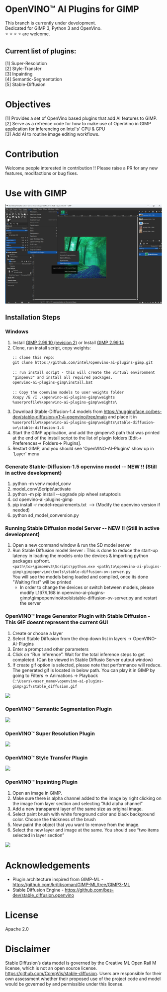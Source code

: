 

# OpenVINO™ AI Plugins for GIMP

This branch is currently under development. <br>Dedicated for GIMP 3, Python 3 and OpenVino.<br> :star: :star: :star: :star: are welcome.<br>

## Current list of plugins:
[1] Super-Resolution <br>
[2] Style-Transfer <br>
[3] Inpainting <br>
[4] Semantic-Segmentation <br>
[5] Stable-Diffusion <br>

# Objectives
[1] Provides a set of OpenVino based plugins that add AI features to GIMP. <br>
[2] Serve as a refrence code for how to make use of OpenVino in GIMP application for inferencing on Intel's' CPU & GPU  <br>
[3] Add AI to routine image editing workflows. <br>

# Contribution 
Welcome people interested in contribution !! 
Please raise a PR for any new features, modifactions or bug fixes. 

# Use with GIMP
![gimp-screenshot](gimp-screenshot.PNG)

## Installation Steps

### Windows
1. Install [GIMP 2.99.10 (revision 2)](https://download.gimp.org/gimp/v2.99/windows/gimp-2.99.10-setup-2.exe) or Install [GIMP 2.99.14](https://download.gimp.org/gimp/v2.99/windows/gimp-2.99.14-setup.exe) <br>
2. Clone, run install script, copy weights:
   ```
   :: clone this repo:
   git clone https://github.com/intel/openvino-ai-plugins-gimp.git
   
   :: run install script - this will create the virtual environment "gimpenv3" and install all required packages.
   openvino-ai-plugins-gimp\install.bat
   
   :: Copy the openvino models to user weights folder
   Xcopy /E /I .\openvino-ai-plugins-gimp\weights %userprofile%\openvino-ai-plugins-gimp\weights\
   ```
4. Download Stable-Diffusion-1.4 models from https://huggingface.co/bes-dev/stable-diffusion-v1-4-openvino/tree/main and place it in <br> 
```%userprofile%\openvino-ai-plugins-gimp\weights\stable-diffusion-ov\stable-diffusion-1.4``` <br>
5. Start the GIMP application, and add the gimpenv3 path that was printed at the end of the install script to the list of plugin folders [Edit-> Preferences-> Folders-> Plugins]. <br>
6. Restart GIMP, and you should see 'OpenVINO-AI-Plugins' show up in 'Layer' menu <br>

### Generate Stable-Diffusion-1.5 openvino model -- NEW !! (Still in active development)
1. python -m venv model_conv <br>
2. model_conv\Scripts\activate <br>
3. python -m pip install --upgrade pip wheel setuptools <br>
4. cd openvino-ai-plugins-gimp
5. pip install -r model-requirements.txt  --> (Modify the openvino version if needed) <br>
6. python sd_model_conversion.py <br>

### Running Stable Diffusion model Server -- NEW !! (Still in active development)
1. Open a new command window & run the SD model server <br>
2. Run Stable Diffusion model Server : This is done to reduce the start-up latency in loading the models onto the devices & importing python packages upfront. <br>
   ```<path\to>\gimpenv3\Scripts\python.exe <path\to\openvino-ai-plugins-gimp\gimpopenvino\tools\stable-diffusion-ov-server.py``` <br>
   You will see the models being loaded and compiled, once its done "Waiting first" will be printed <br>
   - In order to change the devices or switch between models, please modify L167/L168 in openvino-ai-plugins-gimp\gimpopenvino\tools\stable-diffusion-ov-server.py and restart the server <br>

### OpenVINO™ Image Generator Plugin with Stable Diffusion - This GIF doesnt represent the current GUI
1. Create or choose a layer  <br>
2. Select Stable Diffusion from the drop down list in layers -> OpenVINO-AI-Plugins <br>
3. Enter a prompt and other parameters <br>
4. Click on “Run Inference”. Wait for the total inference steps to get completed. (Can be viewed in Stable Diffusio Server output window) <br>
6. If create gif option is selected, please note that performance will reduce. The generated gif is located in below path. You can play it in GIMP by going to Filters -> Animations -> Playback <br>
```C:\Users\<user_name>\openvino-ai-plugins-gimp\gif\stable_diffusion.gif``` <br>

![](gifs/stable-diffusion.webp)


### OpenVINO™ Semantic Segmentation Plugin
![](gifs/semantic-segmentation.webp)

### OpenVINO™ Super Resolution Plugin 
![](gifs/super-res.webp)

### OpenVINO™ Style Transfer Plugin
![](gifs/style-transfer.webp)

### OpenVINO™ Inpainting Plugin 
1. Open an image in GIMP. <br>
2. Make sure there is alpha channel added to the image by right clicking on the image from layer section and selecting “Add alpha channel” <br>
3. Add a new transparent layer of the same size as original image. <br>
4. Select paint brush with white foreground color and black background color. Choose the thickness of the brush <br>
10. Now paint the object that you want to remove from the image. <br>
11. Select the new layer and image at the same. You should see “two items selected in layer section” <br>


![](gifs/inpainting.webp)





# Acknowledgements
* Plugin architecture inspired from GIMP-ML - https://github.com/kritiksoman/GIMP-ML/tree/GIMP3-ML
* Stable Diffusion Engine - https://github.com/bes-dev/stable_diffusion.openvino



# License
Apache 2.0


# Disclaimer
Stable Diffusion’s data model is governed by the Creative ML Open Rail M license, which is not an open source license.
https://github.com/CompVis/stable-diffusion. Users are responsible for their own assessment whether their proposed use of the project code and model would be governed by and permissible under this license.

